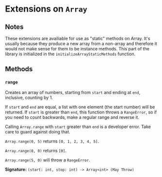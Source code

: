 # Extensions on `Array`

## Notes

These extensions are availiable for use as "static" methods on Array.
It's usually because they produce a new array from a non-array and therefore it would not make sense for them to be instance methods.
This part of the library is initialized in the `initializeArrayStaticMethods` function.

## Methods

### `range`

Creates an array of numbers, starting from `start` and ending at `end`, inclusive, counting by 1.

If `start` and `end` are equal, a list with one element (the start number) will be returned.
If `start` is greater than `end`, this function throws a `RangeError`, so if you need to count backwards, make a regular range and reverse it.

Calling `Array.range` with `start` greater than `end` is a developer error. Take care to guard against doing that.

`Array.range(0, 5)` returns `[0, 1, 2, 3, 4, 5]`.

`Array.range(0, 0)` returns `[0]`.

`Array.range(5, 0)` will throw a `RangeError`.

**Signature:** `(start: int, stop: int) -> Array<int> (May Throw)`

